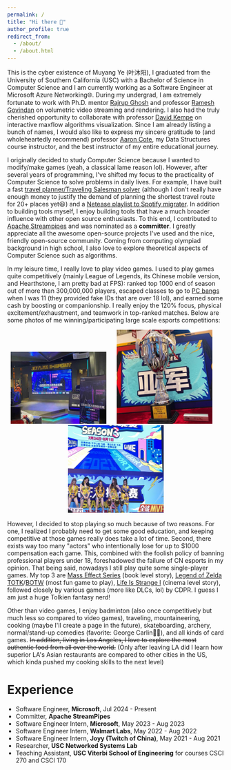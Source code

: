 ```yaml
---
permalink: /
title: "Hi there 👋"
author_profile: true
redirect_from: 
  - /about/
  - /about.html
---
```


This is the cyber existence of Muyang Ye (叶沐阳), I graduated from the University of Southern California (USC) with a Bachelor of Science in Computer Science and I am currently working as a Software Engineer at Microsoft Azure Networking🌐. During my undergrad, I am extremely fortunate to work with Ph.D. mentor [Rajrup Ghosh](https://nsl.usc.edu/people/rajrup-ghosh/) and professor [Ramesh Govindan](https://govindan.usc.edu/) on volumetric video streaming and rendering. I also had the truly cherished opportunity to collaborate with professor [David Kempe](https://www.david-kempe.com/) on interactive maxflow algorithms visualization. Since I am already listing a bunch of names, I would also like to express my sincere gratitude to (and wholeheartedly recommend) professor [Aaron Cote](https://viterbi-web.usc.edu/~aaroncot/), my Data Structures course instructor, and the best instructor of my entire educational journey.

I originally decided to study Computer Science because I wanted to modify/make games (yeah, a classical lame reason lol). However, after several years of programming, I've shifted my focus to the practicality of Computer Science to solve problems in daily lives. For example, I have built a fast [travel planner/Traveling Salesman solver](https://github.com/muyangye/Traveling_Salesman_Solver_Google_Maps) (although I don't really have enough money to justify the demand of planning the shortest travel route for 20+ places yet😆) and a [Netease playlist to Spotify migrater](https://github.com/muyangye/Netease_To_Spotify). In addition to building tools myself, I enjoy building tools that have a much broader influence with other open source enthusiasts. To this end, I contributed to [Apache Streampipes](https://github.com/apache/streampipes) and was nominated as a **committer**. I greatly appreciate all the awesome open-source projects I've used and the nice, friendly open-source community. Coming from computing olympiad background in high school, I also love to explore theoretical aspects of Computer Science such as algorithms.

In my leisure time, I really love to play video games. I used to play games quite competitively (mainly League of Legends, its Chinese mobile version, and Hearthstone, I am pretty bad at FPS): ranked top 1000 end of season out of more than 300,000,000 players, escaped classes to go to [PC bangs](https://en.wikipedia.org/wiki/PC_bang) when I was 11 (they provided fake IDs that are over 18 lol), and earned some cash by boosting or companionship. I really enjoy the 120% focus, physical excitement/exhaustment, and teamwork in top-ranked matches. Below are some photos of me winning/participating large scale esports competitions:

<p align="center">
  <img src="/images/games/1.jpg" width="222" style="margin-right: 20px;"/>
  <img src="/images/games/2.jpg" width="222" style="margin-right: 20px;"/>
  <img src="/images/games/3.jpg" width="222"/>
</p>

However, I decided to stop playing so much because of two reasons. For one, I realized I probably need to get some good education, and keeping competitive at those games really does take a lot of time. Second, there exists way too many "actors" who intentionally lose for up to $1000 compensation each game. This, combined with the foolish policy of banning professional players under 18, foreshadowed the failure of CN esports in my opinion. That being said, nowadays I still play quite some single-player games. My top 3 are [Mass Effect Series](https://store.steampowered.com/app/1328670/Mass_Effect_Legendary_Edition/) (book level story), [Legend of Zelda TOTK](https://www.nintendo.com/us/store/products/the-legend-of-zelda-tears-of-the-kingdom-switch/?srsltid=AfmBOopkBTHvjPWd0TeLtKRIUOv1NKYOZyIm6d720jr4jIsJlZUasQlQ)/[BOTW](https://www.nintendo.com/us/store/products/the-legend-of-zelda-breath-of-the-wild-switch/) (most fun game to play), [Life Is Strange I](https://store.steampowered.com/app/319630/Life_is_Strange__Episode_1/) (cinema level story), followed closely by various games (more like DLCs, lol) by CDPR. I guess I am just a huge Tolkien fantasy nerd!

Other than video games, I enjoy badminton (also once competitively but much less so compared to video games), traveling, mountaineering, cooking (maybe I'll create a page in the future), skateboarding, archery, normal/stand-up comedies (favorite: George Carlin👨‍🦳), and all kinds of card games. <del>In addition, living in Los Angeles, I love to explore the most authentic food from all over the world.</del> (Only after leaving LA did I learn how superior LA's Asian restaurants are compared to other cities in the US, which kinda pushed my cooking skills to the next level)

Experience
======
<ul style="padding-left: 20px">
  <li>Software Engineer, <strong>Microsoft</strong>, Jul 2024 - Present</li>
  <li>Committer, <strong>Apache StreamPipes</strong></li>
  <li>Software Engineer Intern, <strong>Microsoft</strong>, May 2023 - Aug 2023</li>
  <li>Software Engineer Intern, <strong>Walmart Labs</strong>, May 2022 - Aug 2022</li>
  <li>Software Engineer Intern, <strong>Joyy (Twitch of China)</strong>, May 2021 - Aug 2021</li>
  <li>Researcher, <strong>USC Networked Systems Lab</strong></li>
  <li>Teaching Assistant, <strong>USC Viterbi School of Engineering</strong> for courses CSCI 270 and CSCI 170</li>
</ul>